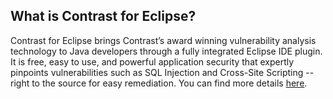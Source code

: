 <!--
title: "What is Contrast for Eclipse?"
description: "What is Contrast for Eclipse?"
-->

## What is Contrast for Eclipse?
Contrast for Eclipse brings Contrast’s award winning vulnerability analysis technology to Java developers through a fully integrated Eclipse IDE plugin. It is free, easy to use, and powerful application security that expertly pinpoints vulnerabilities such as SQL Injection and Cross-Site Scripting -- right to the source for easy remediation.  You can find more details [here](https://www.contrastsecurity.com/eclipse).
